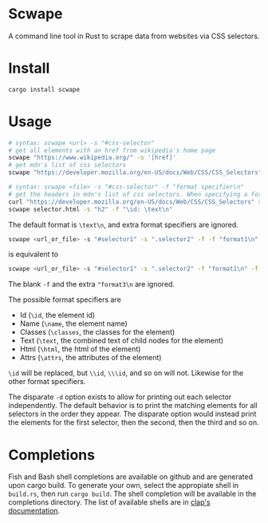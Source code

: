 # Scwape
A command line tool in Rust to scrape data from websites via CSS selectors. 

# Install
```bash
cargo install scwape
```

# Usage
```bash
# syntax: scwape <url> -s "#css-selector"
# get all elements with an href from wikipedia's home page
scwape "https://www.wikipedia.org/" -s '[href]'
# get mdn's list of css selectors
scwape "https://developer.mozilla.org/en-US/docs/Web/CSS/CSS_Selectors" -s '[href*="/en-US/docs/Web/CSS/"]'
```
```bash
# syntax: scwape <file> -s "#css-selector" -f "format specifier\n"
# get the headers in mdn's list of css selectors. When specifying a format, appending a newline is typically desirable. 
curl "https://developer.mozilla.org/en-US/docs/Web/CSS/CSS_Selectors" > selector.html
scwape selector.html -s "h2" -f "\id: \text\n"
```

The default format is `\text\n`, and extra format specifiers are ignored. 

```bash
scwape <url_or_file> -s "#selector1" -s ".selector2" -f -f "format1\n" -f "format2\n" -f "format3\n"
```
is equivalent to
```bash
scwape <url_or_file> -s "#selector1" -s ".selector2" -f "format1\n" -f "format2\n"
```
The blank `-f` and the extra `"format3\n` are ignored.

The possible format specifiers are 
* Id (`\id`, the element id)
* Name (`\name`, the element name)
* Classes (`\classes`, the classes for the element)
* Text (`\text`, the combined text of child nodes for the element)
* Html (`\html`, the html of the element)
* Attrs (`\attrs`, the attributes of the element)

`\id` will be replaced, but `\\id`, `\\\id`, and so on will not. Likewise for the other format specifiers. 

The disparate `-d` option exists to allow for printing out each selector independently. The default behavior is to print the matching elements for all selectors in the order they appear. The disparate option would instead print the elements for the first selector, then the second, then the third and so on. 
    
# Completions
Fish and Bash shell completions are available on github and are generated upon cargo build. 
To generate your own, select the appropiate shell in `build.rs`, then run `cargo build`. The shell completion will be available in the completions directory. The list of available shells are in [clap's documentation]([https://docs.rs/clap/2.33.3/clap/enum.Shell.html). 
